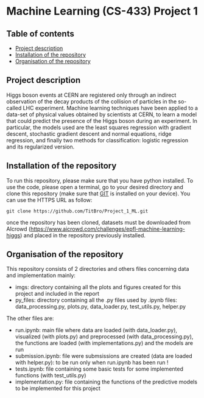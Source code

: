 # Machine Learning (CS-433) Project 1
## Table of contents
* [Project description](#Description)
* [Installation of the repository](#Installation)
* [Organisation of the repository](#Organisation)

## Project description
Higgs boson events at CERN are registered only through an indirect observation of the decay products of the collision of particles in the so-called LHC experiment. Machine learning techniques have been applied to a data-set of physical values obtained by scientists at CERN, to learn a model that could predict the presence of the Higgs boson during an experiment. In particular, the models used are the least squares regression with gradient descent, stochastic gradient descent and normal equations, ridge regression, and finally two methods for classification: logistic regression and its regularized version.

## Installation of the repository
To run this repository, please make sure that you have python installed.
To use the code, please open a terminal, go to your desired directory and clone this repository (make sure that [GIT](https://git-scm.com/) is installed on your device). You can use the HTTPS URL as follow: 
```
git clone https://github.com/TitBro/Project_1_ML.git
```
once the repository has been cloned, datasets must be downloaded from AIcrowd (https://www.aicrowd.com/challenges/epfl-machine-learning-higgs) and placed in the repository previously installed.

## Organisation of the repository
This repository consists of 2 directories and others files concerning data and implementation mainly: 

* imgs: directory containing all the plots and figures created for this project and included in the report
* py_files: directory containing all the .py files used by .ipynb files: data_processing.py, plots.py, data_loader.py, test_utils.py, helper.py

The other files are:

* run.ipynb: main file where data are loaded (with data_loader.py), visualized (with plots.py) and preprocessed (with data_processing.py), the functions are loaded (with implementations.py) and the models are run
* submission.ipynb: file were submsissions are created (data are loaded with helper.py): to be run only when run.ipynb has been run !
* tests.ipynb: file containing some basic tests for some implemented functions (with test_utils.py)
* implementation.py: file containing the functions of the predictive models to be implemented for this project
